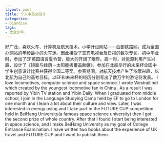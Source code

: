```yaml
---
layout: post
title: 个人中英文简介
categories:
- Diandian
tags:
- 太空少年, 
---
```

好广泛，喜欢火车、计算机及航天技术。小学开设网站——西部铁路网，成为全国办网站的年龄最小的火车迷。因此接受了宜宾电视台及日报的数次专访。初中毕业时，参加了EF英国语言夏令营，极大的开阔了眼界。高一时，对能源利用产生兴趣，设计了《镜面与绿荫－太阳能板覆盖新疆》，参加在北航举行的未来杯全国中学生创意设计比赛并获得全国二等奖。参赛期间，对航天技术产生了浓厚兴趣，以北航为自己的高考目标。以EF和未来杯的经历分别写出了数万字的游记待发表。 I love locomotives, computer science and space science. I wrote Westrail.net which created by the youngest locomotive fan in China . As a result I was reported by Yibin TV station and Yibin Daily. When I graduated from middle school, I join in the Language Studying Camp held by EF to go to London for one month and I learn a lot about their culture and view. Later, I was interested in energy using and I take part in the FUTURE CUP competition held in BeiHang University(a famous space science university) then I got the second prize of whole country. After that I found I start being interested in space science, and I make BeiHang University as my goal of College Entrance Examination. I have written two books about the experience of UK travel and FUTURE CUP and I want to publish them.